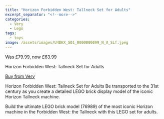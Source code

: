 ```yaml
---
title: "Horizon Forbidden West: Tallneck Set for Adults"
excerpt_separator: "<!--more-->"
categories:
  - Very
  - Lego
tags:
  - toys
image: /assets/images/U4DKX_SQ1_0000000099_N_A_SLf.jpeg
---
```

Was £79.99, now £63.99

Horizon Forbidden West: Tallneck Set for Adults

[Buy from Very](https://www.very.co.uk/lego-horizon-forbidden-west-tallneck-set-for-adults-76989/1600699078.prd?_requestid=114353&amp;Ntt=76989)

Horizon Forbidden West: Tallneck Set for Adults
Be transported to the 31st century as you create a detailed LEGO brick display model of the iconic
Horizon Tallneck machine.

<!--more-->
Build the ultimate LEGO brick model (76989) of the most iconic Horizon machine in the Forbidden
West: the Tallneck with this LEGO set for adults.
